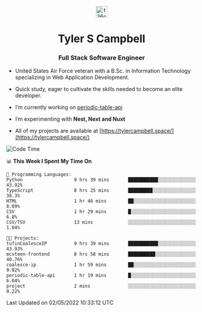 <p align="center">
<a href="https://www.linkedin.com/in/t36campbell" target="blank"><img align="center" src="https://ik.imagekit.io/t36campbell/Portfolio/linkedin.png.original_m8bbGgPh6.png" alt="t36campbell" height="30" width="30" /></a>
</p>
<h1 align="center">Tyler S Campbell</h1>
<h3 align="center">Full Stack Software Engineer</h3>

* United States Air Force veteran with a B.Sc. in Information Technology specializing in Web Application Development. 

* Quick study, eager to cultivate the skills needed to become an elite developer.

* I’m currently working on [periodic-table-api](https://github.com/t36campbell/periodic-table-api)

* I’m experimenting with **Nest, Next and Nuxt**

* All of my projects are available at [https://tylercampbell.space/](https://tylercampbell.space/)

<!--START_SECTION:waka-->
![Code Time](http://img.shields.io/badge/Code%20Time-1%2C611%20hrs%2039%20mins-blue)

📊 **This Week I Spent My Time On** 

```text
💬 Programming Languages: 
Python                   9 hrs 39 mins       ███████████░░░░░░░░░░░░░░   43.92% 
TypeScript               8 hrs 25 mins       █████████░░░░░░░░░░░░░░░░   38.3% 
HTML                     1 hr 46 mins        ██░░░░░░░░░░░░░░░░░░░░░░░   8.09% 
CSV                      1 hr 29 mins        █░░░░░░░░░░░░░░░░░░░░░░░░   6.8% 
CSV/TSV                  13 mins             ░░░░░░░░░░░░░░░░░░░░░░░░░   1.04%

🐱‍💻 Projects: 
tufinCoalesceIP          9 hrs 39 mins       ███████████░░░░░░░░░░░░░░   43.93% 
mcsteen-frontend         8 hrs 58 mins       ██████████░░░░░░░░░░░░░░░   40.76% 
coalesce-ip              1 hr 59 mins        ██░░░░░░░░░░░░░░░░░░░░░░░   9.02% 
periodic-table-api       1 hr 19 mins        █░░░░░░░░░░░░░░░░░░░░░░░░   6.04% 
project                  2 mins              ░░░░░░░░░░░░░░░░░░░░░░░░░   0.22%

```


 Last Updated on 02/05/2022 10:33:12 UTC
<!--END_SECTION:waka-->
